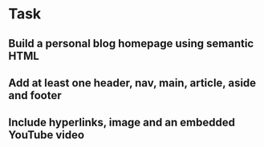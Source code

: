 # Task

## Build a personal blog homepage using semantic HTML

## Add at least one header, nav, main, article, aside and footer

## Include hyperlinks, image and an embedded YouTube video
